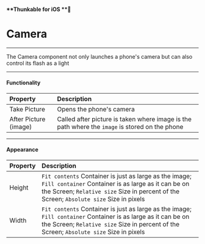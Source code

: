 #### **Thunkable for iOS **

# Camera

---

The Camera component not only launches a phone's camera but can also control its flash as a light

---

#### Functionality

| Property | Description |
| :--- | :--- |
| Take Picture | Opens the phone's camera |
| After Picture \(image\) | Called after picture is taken where image is the path where the `image` is stored on the phone |

---

#### Appearance

| Property | Description |
| :--- | :--- |
| Height | `Fit contents` Container is just as large as the image; `Fill container` Container is as large as it can be on the Screen; `Relative size` Size in percent of the Screen; `Absolute size` Size in pixels |
| Width | `Fit contents` Container is just as large as the image; `Fill container` Container is as large as it can be on the Screen; `Relative size` Size in percent of the Screen; `Absolute size` Size in pixels |



